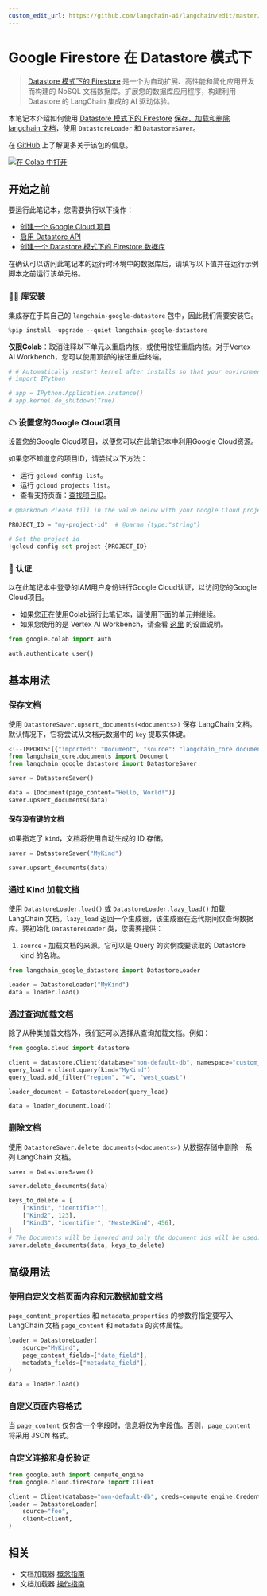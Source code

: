 ```yaml
---
custom_edit_url: https://github.com/langchain-ai/langchain/edit/master/docs/docs/integrations/document_loaders/google_datastore.ipynb
---
```

# Google Firestore 在 Datastore 模式下

> [Datastore 模式下的 Firestore](https://cloud.google.com/datastore) 是一个为自动扩展、高性能和简化应用开发而构建的 NoSQL 文档数据库。扩展您的数据库应用程序，构建利用 Datastore 的 LangChain 集成的 AI 驱动体验。

本笔记本介绍如何使用 [Datastore 模式下的 Firestore](https://cloud.google.com/datastore) [保存、加载和删除 langchain 文档](/docs/how_to#document-loaders)，使用 `DatastoreLoader` 和 `DatastoreSaver`。

在 [GitHub](https://github.com/googleapis/langchain-google-datastore-python/) 上了解更多关于该包的信息。

[![在 Colab 中打开](https://colab.research.google.com/assets/colab-badge.svg)](https://colab.research.google.com/github/googleapis/langchain-google-datastore-python/blob/main/docs/document_loader.ipynb)

## 开始之前

要运行此笔记本，您需要执行以下操作：

* [创建一个 Google Cloud 项目](https://developers.google.com/workspace/guides/create-project)
* [启用 Datastore API](https://console.cloud.google.com/flows/enableapi?apiid=datastore.googleapis.com)
* [创建一个 Datastore 模式下的 Firestore 数据库](https://cloud.google.com/datastore/docs/manage-databases)

在确认可以访问此笔记本的运行时环境中的数据库后，请填写以下值并在运行示例脚本之前运行该单元格。

### 🦜🔗 库安装

集成存在于其自己的 `langchain-google-datastore` 包中，因此我们需要安装它。


```python
%pip install -upgrade --quiet langchain-google-datastore
```

**仅限Colab**：取消注释以下单元以重启内核，或使用按钮重启内核。对于Vertex AI Workbench，您可以使用顶部的按钮重启终端。


```python
# # Automatically restart kernel after installs so that your environment can access the new packages
# import IPython

# app = IPython.Application.instance()
# app.kernel.do_shutdown(True)
```

### ☁ 设置您的Google Cloud项目
设置您的Google Cloud项目，以便您可以在此笔记本中利用Google Cloud资源。

如果您不知道您的项目ID，请尝试以下方法：

* 运行 `gcloud config list`。
* 运行 `gcloud projects list`。
* 查看支持页面：[查找项目ID](https://support.google.com/googleapi/answer/7014113)。


```python
# @markdown Please fill in the value below with your Google Cloud project ID and then run the cell.

PROJECT_ID = "my-project-id"  # @param {type:"string"}

# Set the project id
!gcloud config set project {PROJECT_ID}
```

### 🔐 认证

以在此笔记本中登录的IAM用户身份进行Google Cloud认证，以访问您的Google Cloud项目。

- 如果您正在使用Colab运行此笔记本，请使用下面的单元并继续。
- 如果您使用的是 Vertex AI Workbench，请查看 [这里](https://github.com/GoogleCloudPlatform/generative-ai/tree/main/setup-env) 的设置说明。


```python
from google.colab import auth

auth.authenticate_user()
```

## 基本用法

### 保存文档

使用 `DatastoreSaver.upsert_documents(<documents>)` 保存 LangChain 文档。默认情况下，它将尝试从文档元数据中的 `key` 提取实体键。


```python
<!--IMPORTS:[{"imported": "Document", "source": "langchain_core.documents", "docs": "https://python.langchain.com/api_reference/core/documents/langchain_core.documents.base.Document.html", "title": "Google Firestore in Datastore Mode"}]-->
from langchain_core.documents import Document
from langchain_google_datastore import DatastoreSaver

saver = DatastoreSaver()

data = [Document(page_content="Hello, World!")]
saver.upsert_documents(data)
```

#### 保存没有键的文档

如果指定了 `kind`，文档将使用自动生成的 ID 存储。


```python
saver = DatastoreSaver("MyKind")

saver.upsert_documents(data)
```

### 通过 Kind 加载文档

使用 `DatastoreLoader.load()` 或 `DatastoreLoader.lazy_load()` 加载 LangChain 文档。`lazy_load` 返回一个生成器，该生成器在迭代期间仅查询数据库。要初始化 `DatastoreLoader` 类，您需要提供：
1. `source` - 加载文档的来源。它可以是 Query 的实例或要读取的 Datastore kind 的名称。


```python
from langchain_google_datastore import DatastoreLoader

loader = DatastoreLoader("MyKind")
data = loader.load()
```

### 通过查询加载文档

除了从种类加载文档外，我们还可以选择从查询加载文档。例如：


```python
from google.cloud import datastore

client = datastore.Client(database="non-default-db", namespace="custom_namespace")
query_load = client.query(kind="MyKind")
query_load.add_filter("region", "=", "west_coast")

loader_document = DatastoreLoader(query_load)

data = loader_document.load()
```

### 删除文档

使用 `DatastoreSaver.delete_documents(<documents>)` 从数据存储中删除一系列 LangChain 文档。


```python
saver = DatastoreSaver()

saver.delete_documents(data)

keys_to_delete = [
    ["Kind1", "identifier"],
    ["Kind2", 123],
    ["Kind3", "identifier", "NestedKind", 456],
]
# The Documents will be ignored and only the document ids will be used.
saver.delete_documents(data, keys_to_delete)
```

## 高级用法

### 使用自定义文档页面内容和元数据加载文档

`page_content_properties` 和 `metadata_properties` 的参数将指定要写入 LangChain 文档 `page_content` 和 `metadata` 的实体属性。


```python
loader = DatastoreLoader(
    source="MyKind",
    page_content_fields=["data_field"],
    metadata_fields=["metadata_field"],
)

data = loader.load()
```

### 自定义页面内容格式

当 `page_content` 仅包含一个字段时，信息将仅为字段值。否则，`page_content` 将采用 JSON 格式。

### 自定义连接和身份验证


```python
from google.auth import compute_engine
from google.cloud.firestore import Client

client = Client(database="non-default-db", creds=compute_engine.Credentials())
loader = DatastoreLoader(
    source="foo",
    client=client,
)
```


## 相关

- 文档加载器 [概念指南](/docs/concepts/#document-loaders)
- 文档加载器 [操作指南](/docs/how_to/#document-loaders)
